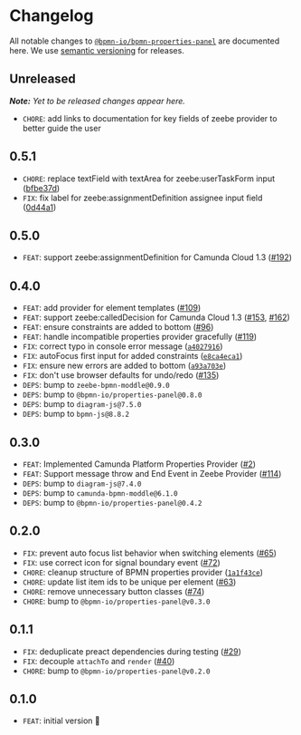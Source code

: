 # Changelog

All notable changes to [`@bpmn-io/bpmn-properties-panel`](https://github.com/bpmn-io/bpmn-properties-panel) are documented here. We use [semantic versioning](http://semver.org/) for releases.

## Unreleased

___Note:__ Yet to be released changes appear here._

* `CHORE`: add links to documentation for key fields of zeebe provider to better
  guide the user

## 0.5.1

* `CHORE`: replace textField with textArea for zeebe:userTaskForm input ([bfbe37d](https://github.com/bpmn-io/bpmn-properties-panel/commit/bfbe37d61095e235ce4a27d738cb638dcd69f991))
* `FIX`: fix label for zeebe:assignmentDefinition assignee input field ([0d44a1](https://github.com/bpmn-io/bpmn-properties-panel/commit/0d44a1e3d35d54b8d9c857c93d3d1818f707e45d))

## 0.5.0

* `FEAT`: support zeebe:assignmentDefinition for Camunda Cloud 1.3 ([#192](https://github.com/bpmn-io/bpmn-properties-panel/pull/192))

## 0.4.0

* `FEAT`: add provider for element templates ([#109](https://github.com/bpmn-io/bpmn-properties-panel/issues/109))
* `FEAT`: support zeebe:calledDecision for Camunda Cloud 1.3 ([#153](https://github.com/bpmn-io/bpmn-properties-panel/issues/153), [#162](https://github.com/bpmn-io/bpmn-properties-panel/issues/162))
* `FEAT`: ensure constraints are added to bottom ([#96](https://github.com/bpmn-io/bpmn-properties-panel/issues/96))
* `FEAT`: handle incompatible properties provider gracefully ([#119](https://github.com/bpmn-io/bpmn-properties-panel/pull/119))
* `FIX`: correct typo in console error message ([`a4027916`](https://github.com/bpmn-io/bpmn-properties-panel/commit/a402791662d2ea8e9b7ba1108ddf40d243e201a5))
* `FIX`: autoFocus first input for added constraints ([`e8ca4eca1`](https://github.com/bpmn-io/bpmn-properties-panel/commit/e8ca4eca1db02732b50265aa51f062607474bc39))
* `FIX`: ensure new errors are added to bottom ([`a93a703e`](https://github.com/bpmn-io/bpmn-properties-panel/commit/a93a703eafe39de068fe0d5ccc1bc8f4c9b0bb83))
* `FIX`: don't use browser defaults for undo/redo ([#135](https://github.com/bpmn-io/bpmn-properties-panel/pull/135))
* `DEPS`: bump to `zeebe-bpmn-moddle@0.9.0`
* `DEPS`: bump to `@bpmn-io/properties-panel@0.8.0`
* `DEPS`: bump to `diagram-js@7.5.0`
* `DEPS`: bump to `bpmn-js@8.8.2`

## 0.3.0

* `FEAT`: Implemented Camunda Platform Properties Provider ([#2](https://github.com/bpmn-io/bpmn-properties-panel/issues/2))
* `FEAT`: Support message throw and End Event in Zeebe Provider ([#114](https://github.com/bpmn-io/bpmn-properties-panel/pull/114))
* `DEPS`: bump to `diagram-js@7.4.0`
* `DEPS`: bump to `camunda-bpmn-moddle@6.1.0`
* `DEPS`: bump to `@bpmn-io/properties-panel@0.4.2`

## 0.2.0

* `FIX`: prevent auto focus list behavior when switching elements ([#65](https://github.com/bpmn-io/bpmn-properties-panel/issues/65))
* `FIX`: use correct icon for signal boundary event ([#72](https://github.com/bpmn-io/bpmn-properties-panel/issues/72))
* `CHORE`: cleanup structure of BPMN properties provider ([`1a1f43ce`](https://github.com/bpmn-io/bpmn-properties-panel/commit/1a1f43ceb48a7d877511d73465693cb2719dd3ca))
* `CHORE`: update list item ids to be unique per element ([#63](https://github.com/bpmn-io/bpmn-properties-panel/pull/63))
* `CHORE`: remove unnecessary button classes ([#74](https://github.com/bpmn-io/bpmn-properties-panel/pull/74))
* `CHORE`: bump to `@bpmn-io/properties-panel@v0.3.0`

## 0.1.1

* `FIX`: deduplicate preact dependencies during testing ([#29](https://github.com/bpmn-io/bpmn-properties-panel/pull/29))
* `FIX`: decouple `attachTo` and `render` ([#40](https://github.com/bpmn-io/bpmn-properties-panel/pull/40))
* `CHORE`: bump to `@bpmn-io/properties-panel@v0.2.0`

## 0.1.0

* `FEAT`: initial version :tada:
